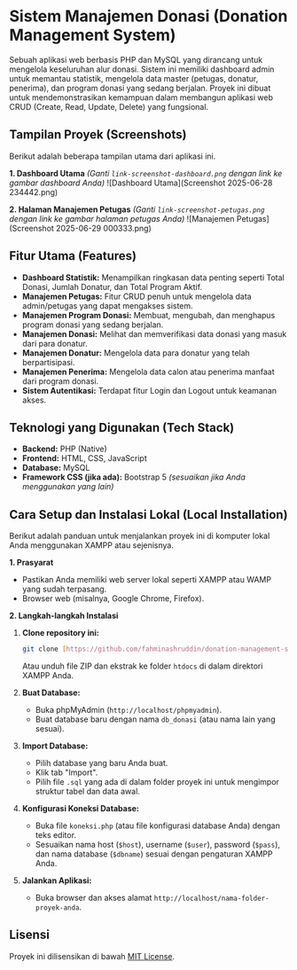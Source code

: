 # Sistem Manajemen Donasi (Donation Management System)

Sebuah aplikasi web berbasis PHP dan MySQL yang dirancang untuk mengelola keseluruhan alur donasi. Sistem ini memiliki dashboard admin untuk memantau statistik, mengelola data master (petugas, donatur, penerima), dan program donasi yang sedang berjalan. Proyek ini dibuat untuk mendemonstrasikan kemampuan dalam membangun aplikasi web CRUD (Create, Read, Update, Delete) yang fungsional.

## Tampilan Proyek (Screenshots)

Berikut adalah beberapa tampilan utama dari aplikasi ini.

**1. Dashboard Utama**
*(Ganti `link-screenshot-dashboard.png` dengan link ke gambar dashboard Anda)*
![Dashboard Utama](Screenshot 2025-06-28 234442.png)

**2. Halaman Manajemen Petugas**
*(Ganti `link-screenshot-petugas.png` dengan link ke gambar halaman petugas Anda)*
![Manajemen Petugas](Screenshot 2025-06-29 000333.png)

## Fitur Utama (Features)

* **Dashboard Statistik:** Menampilkan ringkasan data penting seperti Total Donasi, Jumlah Donatur, dan Total Program Aktif.
* **Manajemen Petugas:** Fitur CRUD penuh untuk mengelola data admin/petugas yang dapat mengakses sistem.
* **Manajemen Program Donasi:** Membuat, mengubah, dan menghapus program donasi yang sedang berjalan.
* **Manajemen Donasi:** Melihat dan memverifikasi data donasi yang masuk dari para donatur.
* **Manajemen Donatur:** Mengelola data para donatur yang telah berpartisipasi.
* **Manajemen Penerima:** Mengelola data calon atau penerima manfaat dari program donasi.
* **Sistem Autentikasi:** Terdapat fitur Login dan Logout untuk keamanan akses.

## Teknologi yang Digunakan (Tech Stack)

* **Backend:** PHP (Native)
* **Frontend:** HTML, CSS, JavaScript
* **Database:** MySQL 
* **Framework CSS (jika ada):** Bootstrap 5 *(sesuaikan jika Anda menggunakan yang lain)*

## Cara Setup dan Instalasi Lokal (Local Installation)

Berikut adalah panduan untuk menjalankan proyek ini di komputer lokal Anda menggunakan XAMPP atau sejenisnya.

**1. Prasyarat**
* Pastikan Anda memiliki web server lokal seperti XAMPP atau WAMP yang sudah terpasang.
* Browser web (misalnya, Google Chrome, Firefox).

**2. Langkah-langkah Instalasi**
   1.  **Clone repository ini:**
       ```bash
       git clone [https://github.com/fahminashruddin/donation-management-system.git](https://github.com/fahminashruddin/donation-management-system.git)
       ```
       Atau unduh file ZIP dan ekstrak ke folder `htdocs` di dalam direktori XAMPP Anda.

   2.  **Buat Database:**
       * Buka phpMyAdmin (`http://localhost/phpmyadmin`).
       * Buat database baru dengan nama `db_donasi` (atau nama lain yang sesuai).

   3.  **Import Database:**
       * Pilih database yang baru Anda buat.
       * Klik tab "Import".
       * Pilih file `.sql` yang ada di dalam folder proyek ini untuk mengimpor struktur tabel dan data awal.

   4.  **Konfigurasi Koneksi Database:**
       * Buka file `koneksi.php` (atau file konfigurasi database Anda) dengan teks editor.
       * Sesuaikan nama host (`$host`), username (`$user`), password (`$pass`), dan nama database (`$dbname`) sesuai dengan pengaturan XAMPP Anda.

   5.  **Jalankan Aplikasi:**
       * Buka browser dan akses alamat `http://localhost/nama-folder-proyek-anda`.

## Lisensi

Proyek ini dilisensikan di bawah [MIT License](LICENSE).
